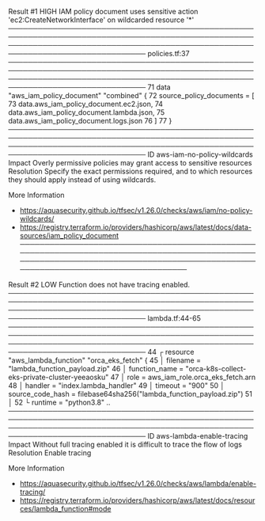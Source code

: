 Result #1 HIGH IAM policy document uses sensitive action 'ec2:CreateNetworkInterface' on wildcarded resource '*'
──────────────────────────────────────────────────────────────────────────────────────────────────────────────────────────────────────────────────────────────────────────────────
  policies.tf:37
──────────────────────────────────────────────────────────────────────────────────────────────────────────────────────────────────────────────────────────────────────────────────
   71    data "aws_iam_policy_document" "combined" {
   72      source_policy_documents = [
   73        data.aws_iam_policy_document.ec2.json,
   74        data.aws_iam_policy_document.lambda.json,
   75        data.aws_iam_policy_document.logs.json
   76      ]
   77    }
──────────────────────────────────────────────────────────────────────────────────────────────────────────────────────────────────────────────────────────────────────────────────
          ID aws-iam-no-policy-wildcards
      Impact Overly permissive policies may grant access to sensitive resources
  Resolution Specify the exact permissions required, and to which resources they should apply instead of using wildcards.

  More Information
  - https://aquasecurity.github.io/tfsec/v1.26.0/checks/aws/iam/no-policy-wildcards/
  - https://registry.terraform.io/providers/hashicorp/aws/latest/docs/data-sources/iam_policy_document
──────────────────────────────────────────────────────────────────────────────────────────────────────────────────────────────────────────────────────────────────────────────────


Result #2 LOW Function does not have tracing enabled.
──────────────────────────────────────────────────────────────────────────────────────────────────────────────────────────────────────────────────────────────────────────────────
  lambda.tf:44-65
──────────────────────────────────────────────────────────────────────────────────────────────────────────────────────────────────────────────────────────────────────────────────
   44  ┌ resource "aws_lambda_function" "orca_eks_fetch" {
   45  │   filename         = "lambda_function_payload.zip"
   46  │   function_name    = "orca-k8s-collect-eks-private-cluster-yeeaosku"
   47  │   role             = aws_iam_role.orca_eks_fetch.arn
   48  │   handler          = "index.lambda_handler"
   49  │   timeout          = "900"
   50  │   source_code_hash = filebase64sha256("lambda_function_payload.zip")
   51  │
   52  └   runtime = "python3.8"
   ..
──────────────────────────────────────────────────────────────────────────────────────────────────────────────────────────────────────────────────────────────────────────────────
          ID aws-lambda-enable-tracing
      Impact Without full tracing enabled it is difficult to trace the flow of logs
  Resolution Enable tracing

  More Information
  - https://aquasecurity.github.io/tfsec/v1.26.0/checks/aws/lambda/enable-tracing/
  - https://registry.terraform.io/providers/hashicorp/aws/latest/docs/resources/lambda_function#mode
